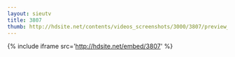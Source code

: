 ```yaml
---
layout: sieutv
title: 3807
thumb: http://hdsite.net/contents/videos_screenshots/3000/3807/preview_360p.mp4.jpg
---
```

{% include iframe src='http://hdsite.net/embed/3807' %}
 
